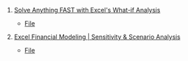 1. [Solve Anything FAST with Excel's What-if Analysis](https://youtu.be/NVpVZB-ZEfI)
    - [File](./Excels/START-What-if-analysis.xlsx)

2. [Excel Financial Modeling | Sensitivity & Scenario Analysis](https://youtu.be/oBs4GoubFcY)
    - [File](./Excels/Start%20File%20Scenario%20&%20Sensitivity_v2.xlsx)
